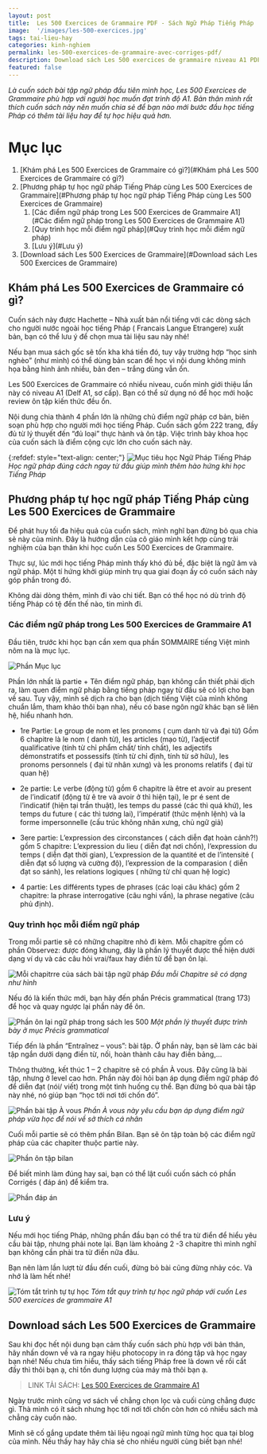 ```yaml
---
layout: post
title:  Les 500 Exercices de Grammaire PDF - Sách Ngữ Pháp Tiếng Pháp
image:  '/images/les-500-exercices.jpg'
tags: tai-lieu-hay 
categories: kinh-nghiem
permalink: les-500-exercices-de-grammaire-avec-corriges-pdf/
description: Download sách Les 500 exercices de grammaire niveau A1 PDF, giới thiệu và.hướng dẫn cách tự học ngữ pháp Tiếng Pháp trình độ sơ cấp.
featured: false
---
```


_Là cuốn sách bài tập ngữ pháp đầu tiên mình học, Les 500 Exercices de Grammaire phù hợp với người học muốn đạt trình độ A1. Bản thân mình rất thích cuốn sách này nên muốn chia sẻ để bạn nào mới bước đầu học tiếng Pháp có thêm tài liệu hay để tự học hiệu quả hơn._

# Mục lục
1. [Khám phá Les 500 Exercices de Grammaire có gì?](#Khám phá Les 500 Exercices de Grammaire có gì?)
2. [Phương pháp tự học ngữ pháp Tiếng Pháp cùng Les 500 Exercices de Grammaire](#Phương pháp tự học ngữ pháp Tiếng Pháp cùng Les 500 Exercices de Grammaire)
    1. [Các điểm ngữ pháp trong Les 500 Exercices de Grammaire A1](#Các điểm ngữ pháp trong Les 500 Exercices de Grammaire A1)
    2. [Quy trình học mỗi điểm ngữ pháp](#Quy trình học mỗi điểm ngữ pháp)
    3. [Lưu ý](#Lưu ý)
3. [Download sách Les 500 Exercices de Grammaire](#Download sách Les 500 Exercices de Grammaire)

## Khám phá Les 500 Exercices de Grammaire có gì? <a name="Khám phá Les 500 Exercices de Grammaire có gì?"></a>

Cuốn sách này được Hachette – Nhà xuất bản nổi tiếng với các dòng sách cho người nước ngoài học tiếng Pháp ( Francais Langue Etrangere) xuất bản, bạn có thể lưu ý để chọn mua tài liệu sau này nhé!

Nếu bạn mua sách gốc sẽ tốn kha khá tiền đó, tuy vậy trường hợp “học sinh nghèo” (như mình) có thể dùng bản scan để học vì nội dung không minh họa bằng hình ảnh nhiều, bản đen – trắng dùng vẫn ổn.

Les 500 Exercices de Grammaire có nhiều niveau, cuốn mình giới thiệu lần này có niveau A1 (Delf A1, sơ cấp). Bạn có thể sử dụng nó để học mới hoặc review ôn tập kiến thức đều ổn.

Nội dung chia thành 4 phần lớn là những chủ điểm ngữ pháp cơ bản, biên soạn phù hợp cho người mới học tiếng Pháp. Cuốn sách gồm 222 trang, đầy đủ từ lý thuyết đến “đủ loại” thực hành và ôn tập. Việc trình bày khoa học của cuốn sách là điểm cộng cực lớn cho cuốn sách này.

{:refdef: style="text-align: center;"}
![Mục tiêu học Ngữ Pháp Tiếng Pháp](/images/paris-cederic-vandenberghe.jpg)
_Học ngữ pháp đúng cách ngay từ đầu giúp mình thêm hào hứng khi học Tiếng Pháp_

## Phương pháp tự học ngữ pháp Tiếng Pháp cùng Les 500 Exercices de Grammaire <a name="Phương pháp tự học ngữ pháp Tiếng Pháp cùng Les 500 Exercices de Grammaire"></a>

Để phát huy tối đa hiệu quả của cuốn sách, mình nghĩ bạn đừng bỏ qua chia sẻ này của mình. Đây là hướng dẫn của cô giáo mình kết hợp cùng trải nghiệm của bạn thân khi học cuốn Les 500 Exercices de Grammaire.

Thực sự, lúc mới học tiếng Pháp mình thấy khó đủ bề, đặc biệt là ngữ âm và ngữ pháp. Một tí hứng khởi giúp mình trụ qua giai đoạn ấy có cuốn sách này góp phần trong đó.

Không dài dòng thêm, mình đi vào chi tiết. Bạn có thể học nó dù trình độ tiếng Pháp có tệ đến thế nào, tin mình đi.

### Các điểm ngữ pháp trong Les 500 Exercices de Grammaire A1 <a name="Các điểm ngữ pháp trong Les 500 Exercices de Grammaire A1"></a>

Đầu tiên, trước khi học bạn cần xem qua phần SOMMAIRE tiếng Việt mình nôm na là mục lục.

![Phần Mục lục](/images/sommaire.JPG)

Phần lớn nhất là partie + Tên điểm ngữ pháp, bạn không cần thiết phải dịch ra, làm quen điểm ngữ pháp bằng tiếng pháp ngay từ đầu sẽ có lợi cho bạn về sau. Tuy vậy, mình sẽ dịch ra cho bạn (dịch tiếng Việt của mình không chuẩn lắm, tham khảo thôi bạn nha), nếu có base ngôn ngữ khác bạn sẽ liên hệ, hiểu nhanh hơn. 

-	1re Partie: Le group de nom et les pronoms ( cụm danh từ và đại từ) Gồm 6 chapitre là le nom ( danh từ), les articles (mạo từ), l’adjectif qualificative (tính từ chỉ phẩm chất/ tính chất), les adjectifs démonstratifs et possessifs (tính từ chỉ định, tính từ sở hữu), les pronoms personnels ( đại từ nhân xưng) và les pronoms relatifs ( đại từ quan hệ)

-	2e partie: Le verbe (động từ) gồm 6 chapitre là être et avoir au present de l’indicatif (động từ ê tre và avoir ở thì hiện tại), le pr é sent de l’indicatif (hiện tại trần thuật), les temps du passé (các thì quá khứ), les temps du future ( các thì tương lai), l’impératif (thức mệnh lệnh) và la forme impersonnelle (cấu trúc không nhân xưng, chủ ngữ giả)

-	3ere partie: L’expression des circonstances ( cách diễn đạt hoàn cảnh?!) gồm 5 chapitre: L’expression du lieu ( diễn đạt nơi chốn), l’expression du temps ( diễn đạt thời gian), L’expression de la quantité et de l’intensité ( diễn đạt số lượng và cường độ), l’expression de la comparasion ( diễn đạt so sánh), les relations logiques ( những từ chỉ quan hệ logic)

-	4 partie: Les différents types de phrases (các loại câu khác) gồm 2 chapitre: la phrase interrogative (câu nghi vấn), la phrase negative (câu phủ định).

### Quy trình học mỗi điểm ngữ pháp <a name="Quy trình học mỗi điểm ngữ pháp"></a>

Trong mỗi partie sẽ có những chapitre nhỏ đi kèm. Mỗi chapitre gồm có phần Observez: được đóng khung, đây là phần lý thuyết được thể hiện dưới dạng ví dụ và các câu hỏi vrai/faux hay điền từ để bạn ôn lại.

![Mỗi chapitrre của sách bài tập ngữ pháp](/images/chapitre.JPG)
_Đầu mỗi Chapitre sẽ có dạng như hình_

Nếu đó là kiến thức mới, bạn hãy đến phần Précis grammatical (trang 173) để học và quay ngược lại phần này để ôn.

![Phần ôn lại ngữ pháp trong sách les 500](/images/precis-grammatical.JPG)
_Một phần lý thuyết được trình bày ở mục Précis grammatical_

Tiếp đến là phần “Entraînez – vous”: bài tập. Ở phần này, bạn sẽ làm các bài tập ngắn dưới dạng điền từ, nối, hoàn thành câu hay điền bảng,…

Thông thường, kết thúc 1 – 2 chapitre sẽ có phần À vous. Đây cũng là bài tập, nhưng ở level cao hơn. Phần này đòi hỏi bạn áp dụng điểm ngữ pháp đó để diễn đạt (nói/ viết) trong một tình huống cụ thể. Bạn đừng bỏ qua bài tập này nhé, nó giúp bạn “học tới nơi tới chốn đó”.

![Phần bài tập À vous](/images/a-vous.JPG)
_Phần À vous này yêu cầu bạn áp dụng điểm ngữ pháp vừa học để nói về sở thích cá nhân_

Cuối mỗi partie sẽ có thêm phần Bilan. Bạn sẽ ôn tập toàn bộ các điểm ngữ pháp của các chapiter thuộc partie này.

![Phần ôn tập bilan](/images/bilan.JPG)

Để biết mình làm đúng hay sai, bạn có thể lật cuối cuốn sách có phần Corrigés ( đáp án) để kiểm tra.

![Phần đáp án](/images/phan-corriges-dap-an.JPG)

### Lưu ý <a name="Lưu ý"></a>

Nếu mới học tiếng Pháp, những phần đầu bạn có thể tra từ điển để hiểu yêu cầu bài tập, nhưng phải note lại. Bạn làm khoảng 2 -3 chapitre thì mình nghĩ bạn không cần phải tra từ điển nữa đâu.

Bạn nên làm lần lượt từ đầu đến cuối, đừng bỏ bài cũng đừng nhảy cóc. Và nhớ là làm hết nhé!

![Tóm tắt trình tự tự học](/images/quy-trinh-tu-hoc.png)
_Tóm tắt quy trình tự học ngữ pháp với cuốn Les 500 exercices de grammaire A1_

## Download sách Les 500 Exercices de Grammaire <a name="Download sách Les 500 Exercices de Grammaire"></a>

Sau khi đọc hết nội dung bạn cảm thấy cuốn sách phù hợp với bản thân, hãy nhấn down về và ra ngay hiệu photocopy in ra đóng tập và học ngay bạn nhé! Nếu chưa tìm hiểu, thấy sách tiếng Pháp free là down về rồi cất đấy thì thôi bạn ạ, chỉ tốn dung lượng của máy mà thôi bạn ạ.

> LINK TẢI SÁCH: [Les 500 Exercices de Grammaire A1](https://drive.google.com/file/d/18M3jdvsScii002HTARUZdNVbfsteGaJx/view?usp=sharing)

Ngày trước mình cũng vơ sách về chẳng chọn lọc và cuối cùng chẳng được gì. Thà mình có ít sách nhưng học tới nơi tới chốn còn hơn có nhiều sách mà chẳng cày cuốn nào.

Mình sẽ cố gắng update thêm tài liệu ngoại ngữ mình từng học qua tại blog của mình. Nếu thấy hay hãy chia sẻ cho nhiều người cùng biết bạn nhé!
